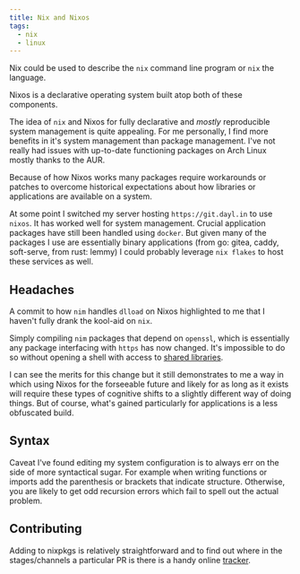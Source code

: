 ```yaml
---
title: Nix and Nixos
tags:
  - nix
  - linux
---
```


Nix could be used to describe the `nix` command line program or `nix` the language.

Nixos is a declarative operating system built atop both of these components.

The idea of `nix` and Nixos for fully declarative and *mostly* reproducible 
system management is quite appealing.
For me personally, I find more benefits in it's system management than package management.
I've not really had issues with up-to-date functioning packages on Arch Linux mostly thanks to the AUR.

Because of how Nixos works many packages require workarounds or patches to
overcome historical expectations about how libraries or applications are available on a system.

At some point I switched my server hosting `https://git.dayl.in` to use `nixos`.
It has worked well for system management. Crucial application packages have still been handled using `docker`.
But given many of the packages I use are essentially binary applications
(from go: gitea, caddy, soft-serve, from rust: lemmy) I could probably
leverage `nix flakes` to host these services as well.

## Headaches

A commit to how `nim` handles `dlload` on Nixos highlighted to me that I haven't fully drank the kool-aid on `nix`.

Simply compiling `nim` packages that depend on `openssl`,
which is essentially any package interfacing with `https` has now changed.
It's impossible to do so without opening a shell with access to
[shared libraries](https://nixos.wiki/wiki/FAQ/I_installed_a_library_but_my_compiler_is_not_finding_it._Why%3F).

I can see the merits for this change but it still demonstrates to me a way in which using Nixos
for the forseeable future and likely for as long as it exists will require these types
of cognitive shifts to a slightly different way of doing things.
But of course, what's gained particularly for applications is a less obfuscated build.

## Syntax

Caveat I've found editing my system configuration is to always err on the side of more syntactical sugar.
For example when writing functions or imports add the parenthesis or brackets that indicate structure.
Otherwise, you are likely to get odd recursion errors which fail to spell out the actual problem.

## Contributing

Adding to nixpkgs is relatively straightforward and to find out where in the stages/channels a particular PR is there
is a handy online [tracker](https://nixpk.gs/pr-tracker.html).
